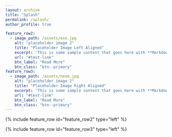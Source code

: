 ```yaml
---
layout: archive
title: "Splash"
permalink: /splash/
author_profile: true

feature_row2:
  - image_path: /assets/exo.jpg
    alt: "placeholder image 2"
    title: "Placeholder Image Left Aligned"
    excerpt: 'This is some sample content that goes here with **Markdown** formatting. This is some sample content that goes here with **Markdown** formatting. This is some sample content that goes here with **Markdown** formatting.'
    url: "#test-link"
    btn_label: "Read More"
    btn_class: "btn--primary"
feature_row3:
  - image_path: /assets/nexo.jpg
    alt: "placeholder image 2"
    title: "Placeholder Image Right Aligned"
    excerpt: 'This is some sample content that goes here with **Markdown** formatting. Right aligned with `type="right"`'
    url: "#test-link"
    btn_label: "Read More"
    btn_class: "btn--primary"
---
```



{% include feature_row id="feature_row2" type="left" %}

{% include feature_row id="feature_row3" type="left" %}
